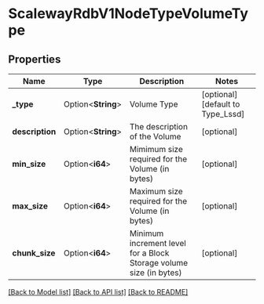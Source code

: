 # ScalewayRdbV1NodeTypeVolumeType

## Properties

Name | Type | Description | Notes
------------ | ------------- | ------------- | -------------
**_type** | Option<**String**> | Volume Type | [optional][default to Type_Lssd]
**description** | Option<**String**> | The description of the Volume | [optional]
**min_size** | Option<**i64**> | Mimimum size required for the Volume (in bytes) | [optional]
**max_size** | Option<**i64**> | Maximum size required for the Volume (in bytes) | [optional]
**chunk_size** | Option<**i64**> | Minimum increment level for a Block Storage volume size (in bytes) | [optional]

[[Back to Model list]](../README.md#documentation-for-models) [[Back to API list]](../README.md#documentation-for-api-endpoints) [[Back to README]](../README.md)


